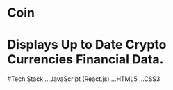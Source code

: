 # Coin
# Displays Up to Date Crypto Currencies Financial Data.

#Tech Stack
...JavaScript (React.js)
...HTML5
...CSS3